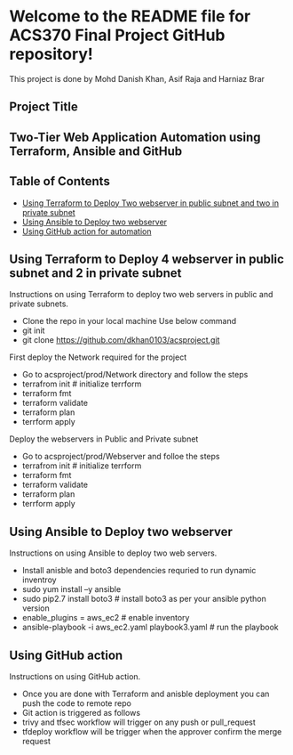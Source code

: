 # Welcome to the README file for ACS370 Final Project GitHub repository!

This project is done by Mohd Danish Khan, Asif Raja and Harniaz Brar

## Project Title
## Two-Tier Web Application Automation using Terraform, Ansible and GitHub

## Table of Contents
- [Using Terraform to Deploy Two webserver in public subnet and two in private subnet](#using-terraform-to-deploy-two-webserver-in-public-subnet-and-two-in-private-subnet)
- [Using Ansible to Deploy two webserver](#using-ansible-to-deploy-two-webserver)
- [Using GitHub action for automation](#using-github-action-for-automation)


## Using Terraform to Deploy 4 webserver in public subnet and 2 in private subnet

Instructions on using Terraform to deploy two web servers in public and private subnets.

- Clone the repo in your local machine 
 Use below command 
- git init 
- git clone https://github.com/dkhan0103/acsproject.git
 
 First deploy the Network required for the project
 
- Go to acsproject/prod/Network directory and follow the steps 
- terrafrom init # initialize terrform
- terraform fmt
- terraform validate
- terraform plan 
- terrform apply 
 
Deploy the webservers in Public and Private subnet 

- Go to acsproject/prod/Webserver and folloe the steps
- terrafrom init # initialize terrform
- terraform fmt
- terraform validate
- terraform plan 
- terrform apply 


## Using Ansible to Deploy two webserver

Instructions on using Ansible to deploy two web servers.

- Install anisble and boto3 dependencies requried to run dynamic inventroy
- sudo yum install –y ansible
- sudo pip2.7 install boto3 # install boto3 as per your ansible python version
- enable_plugins = aws_ec2 # enable inventory
- ansible-playbook -i aws_ec2.yaml  playbook3.yaml # run the playbook 

## Using GitHub action

Instructions on using GitHub action.
- Once you are done with Terraform and anisble deployment you can push the code to remote repo 
- Git action is triggered as follows
- trivy and tfsec workflow will trigger on any push or pull_request
- tfdeploy workflow will be trigger when the approver confirm the merge request




